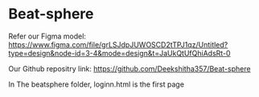 # Beat-sphere

Refer our Figma model:
https://www.figma.com/file/grLSJdpJUWOSCD2tTPJ1qz/Untitled?type=design&node-id=3-4&mode=design&t=JaUkQtUfQhiAdsRt-0

Our Github repositry link:
https://github.com/Deekshitha357/Beat-sphere  


In The beatsphere folder, loginn.html is the first page
